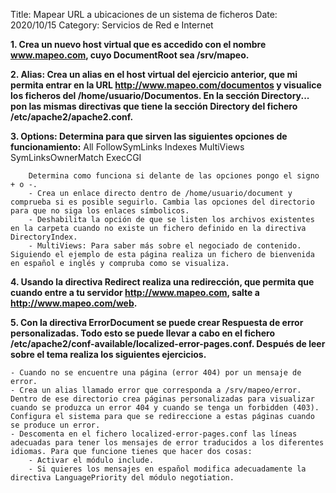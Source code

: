 Title: Mapear URL a ubicaciones de un sistema de ficheros
Date: 2020/10/15
Category: Servicios de Red e Internet



**1. Crea un nuevo host virtual que es accedido con el nombre www.mapeo.com, cuyo DocumentRoot sea /srv/mapeo.**

**2. Alias: Crea un alias en el host virtual del ejercicio anterior, que mi permita entrar en la URL http://www.mapeo.com/documentos y visualice los ficheros del /home/usuario/Documentos. En la sección Directory... pon las mismas directivas que tiene la sección Directory del fichero /etc/apache2/apache2.conf.**

**3. Options: Determina para que sirven las siguientes opciones de funcionamiento:**
        All
        FollowSymLinks
        Indexes
        MultiViews
        SymLinksOwnerMatch
        ExecCGI

        Determina como funciona si delante de las opciones pongo el signo + o -.
        - Crea un enlace directo dentro de /home/usuario/document y comprueba si es posible seguirlo. Cambia las opciones del directorio para que no siga los enlaces símbolicos.
        - Deshabilita la opción de que se listen los archivos existentes en la carpeta cuando no existe un fichero definido en la directiva DirectoryIndex.
        - MultiViews: Para saber más sobre el negociado de contenido. Siguiendo el ejemplo de esta página realiza un fichero de bienvenida en español e inglés y compruba como se visualiza.

**4. Usando la directiva Redirect realiza una redirección, que permita que cuando entre a tu servidor http://www.mapeo.com, salte a http://www.mapeo.com/web.**

**5. Con la directiva ErrorDocument se puede crear Respuesta de error personalizadas. Todo esto se puede llevar a cabo en el fichero /etc/apache2/conf-available/localized-error-pages.conf. Después de leer sobre el tema realiza los siguientes ejercicios.**

    - Cuando no se encuentre una página (error 404) por un mensaje de error.
    - Crea un alias llamado error que corresponda a /srv/mapeo/error. Dentro de ese directorio crea páginas personalizadas para visualizar cuando se produzca un error 404 y cuando se tenga un forbidden (403). Configura el sistema para que se redireccione a estas páginas cuando se produce un error.
    - Descomenta en el fichero localized-error-pages.conf las líneas adecuadas para tener los mensajes de error traducidos a los diferentes idiomas. Para que funcione tienes que hacer dos cosas:
        - Activar el módulo include.
        - Si quieres los mensajes en español modifica adecuadamente la directiva LanguagePriority del módulo negotiation.
